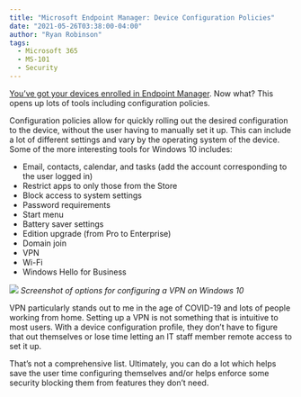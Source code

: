```yaml
---
title: "Microsoft Endpoint Manager: Device Configuration Policies"
date: "2021-05-26T03:38:00-04:00"
author: "Ryan Robinson"
tags:
  - Microsoft 365
  - MS-101
  - Security
---
```


[You’ve got your devices enrolled in Endpoint Manager](/microsoft-365/enrolling-devices-in-endpoint-manager/). Now what? This opens up lots of tools including configuration policies.

Configuration policies allow for quickly rolling out the desired configuration to the device, without the user having to manually set it up. This can include a lot of different settings and vary by the operating system of the device. Some of the more interesting tools for Windows 10 includes:

- Email, contacts, calendar, and tasks (add the account corresponding to the user logged in)
- Restrict apps to only those from the Store
- Block access to system settings
- Password requirements
- Start menu
- Battery saver settings
- Edition upgrade (from Pro to Enterprise)
- Domain join
- VPN
- Wi-Fi
- Windows Hello for Business

![](/assets/img/2021/05/VPN-Device-Config.png)
_Screenshot of options for configuring a VPN on Windows 10_

VPN particularly stands out to me in the age of COVID-19 and lots of people working from home. Setting up a VPN is not something that is intuitive to most users. With a device configuration profile, they don’t have to figure that out themselves or lose time letting an IT staff member remote access to set it up.

That’s not a comprehensive list. Ultimately, you can do a lot which helps save the user time configuring themselves and/or helps enforce some security blocking them from features they don’t need.
